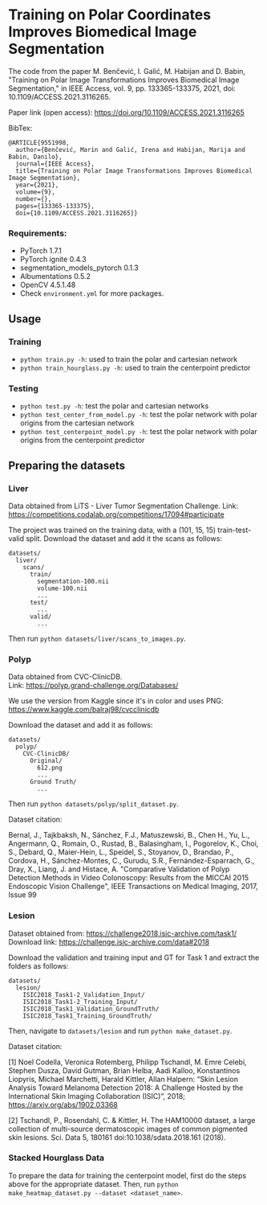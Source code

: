 # Training on Polar Coordinates Improves Biomedical Image Segmentation

The code from the paper M. Benčević, I. Galić, M. Habijan and D. Babin, "Training on Polar Image Transformations Improves Biomedical Image Segmentation," in IEEE Access, vol. 9, pp. 133365-133375, 2021, doi: 10.1109/ACCESS.2021.3116265.

Paper link (open access):
https://doi.org/10.1109/ACCESS.2021.3116265

BibTex:

```
@ARTICLE{9551998,
  author={Benčević, Marin and Galić, Irena and Habijan, Marija and Babin, Danilo},
  journal={IEEE Access}, 
  title={Training on Polar Image Transformations Improves Biomedical Image Segmentation}, 
  year={2021},
  volume={9},
  number={},
  pages={133365-133375},
  doi={10.1109/ACCESS.2021.3116265}}
```


### Requirements:

 - PyTorch 1.7.1
 - PyTorch ignite 0.4.3
 - segmentation_models_pytorch 0.1.3
 - Albumentations 0.5.2
 - OpenCV 4.5.1.48
 - Check `environment.yml` for more packages.

## Usage

### Training

 - `python train.py -h`: used to train the polar and cartesian network
 - `python train_hourglass.py -h`: used to train the centerpoint predictor

### Testing

 - `python test.py -h`: test the polar and cartesian networks
 - `python test_center_from_model.py -h`: test the polar network with polar origins from the cartesian network
 - `python test_centerpoint_model.py -h`: test the polar network with polar origins from the centerpoint predictor

## Preparing the datasets

### Liver

Data obtained from LiTS - Liver Tumor Segmentation Challenge. 
Link: https://competitions.codalab.org/competitions/17094#participate

The project was trained on the training data, with a (101, 15, 15) train-test-valid split. Download the dataset and add it the scans as follows:

```
datasets/
  liver/
    scans/
      train/
        segmentation-100.nii
        volume-100.nii
        ...
      test/
        ...
      valid/
        ...
```

Then run `python datasets/liver/scans_to_images.py`.

### Polyp

Data obtained from CVC-ClinicDB.  
Link: https://polyp.grand-challenge.org/Databases/

We use the version from Kaggle since it's in color and uses PNG: https://www.kaggle.com/balraj98/cvcclinicdb

Download the dataset and add it as follows:

```
datasets/
  polyp/
    CVC-ClinicDB/
      Original/
        612.png
        ...
      Ground Truth/
        ...
```

Then run `python datasets/polyp/split_dataset.py`.

Dataset citation:

Bernal, J., Tajkbaksh, N., Sánchez, F.J., Matuszewski, B., Chen H., Yu, L., Angermann, Q., Romain, O., Rustad, B., Balasingham, I., Pogorelov, K., Choi, S., Debard, Q., Maier-Hein, L., Speidel, S., Stoyanov, D., Brandao, P., Cordova, H., Sánchez-Montes, C., Gurudu, S.R., Fernández-Esparrach, G., Dray, X.,  Liang, J. and Histace, A. "Comparative Validation of Polyp Detection Methods in Video Colonoscopy: Results from the MICCAI 2015 Endoscopic Vision Challenge", IEEE Transactions on Medical Imaging, 2017, Issue 99

### Lesion

Dataset obtained from: https://challenge2018.isic-archive.com/task1/
Download link: https://challenge.isic-archive.com/data#2018

Download the validation and training input and GT for Task 1 and extract the folders as follows:

```
datasets/
  lesion/
    ISIC2018_Task1-2_Validation_Input/
    ISIC2018_Task1-2_Training_Input/
    ISIC2018_Task1_Validation_GroundTruth/
    ISIC2018_Task1_Training_GroundTruth/
```

Then, navigate to `datasets/lesion` and run `python make_dataset.py`.

Dataset citation:

[1] Noel Codella, Veronica Rotemberg, Philipp Tschandl, M. Emre Celebi, Stephen Dusza, David Gutman, Brian Helba, Aadi Kalloo, Konstantinos Liopyris, Michael Marchetti, Harald Kittler, Allan Halpern: “Skin Lesion Analysis Toward Melanoma Detection 2018: A Challenge Hosted by the International Skin Imaging Collaboration (ISIC)”, 2018; https://arxiv.org/abs/1902.03368

[2] Tschandl, P., Rosendahl, C. & Kittler, H. The HAM10000 dataset, a large collection of multi-source dermatoscopic images of common pigmented skin lesions. Sci. Data 5, 180161 doi:10.1038/sdata.2018.161 (2018).

### Stacked Hourglass Data

To prepare the data for training the centerpoint model, first do the steps above for the appropriate dataset. Then, run `python make_heatmap_dataset.py --dataset <dataset_name>`.

